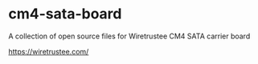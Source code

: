 # cm4-sata-board
A collection of open source files for Wiretrustee CM4 SATA carrier board

https://wiretrustee.com/
